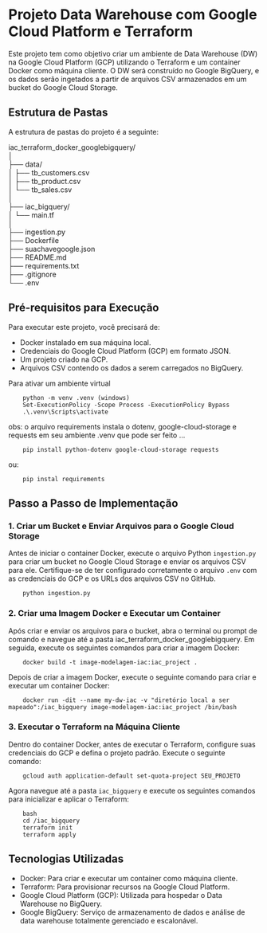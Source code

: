 # Projeto Data Warehouse com Google Cloud Platform e Terraform

Este projeto tem como objetivo criar um ambiente de Data Warehouse (DW) na Google Cloud Platform (GCP) utilizando o Terraform e um container Docker como máquina cliente. O DW será construído no Google BigQuery, e os dados serão ingetados a partir de arquivos CSV armazenados em um bucket do Google Cloud Storage.

## Estrutura de Pastas

A estrutura de pastas do projeto é a seguinte:

iac_terraform_docker_googlebigquery/  
│  
├── data/  
│   ├── tb_customers.csv  
│   ├── tb_product.csv  
│   └── tb_sales.csv  
│  
├── iac_bigquery/  
│   └── main.tf  
│  
├── ingestion.py  
├── Dockerfile  
├── suachavegoogle.json  
├── README.md  
├── requirements.txt  
├── .gitignore  
└── .env  

## Pré-requisitos para Execução

Para executar este projeto, você precisará de:

- Docker instalado em sua máquina local.
- Credenciais do Google Cloud Platform (GCP) em formato JSON.
- Um projeto criado na GCP.
- Arquivos CSV contendo os dados a serem carregados no BigQuery.

Para ativar um ambiente virtual

        python -m venv .venv (windows)
        Set-ExecutionPolicy -Scope Process -ExecutionPolicy Bypass
        .\.venv\Scripts\activate


obs: o arquivo requirements instala o dotenv, google-cloud-storage e requests em seu ambiente .venv que pode ser feito ...

        pip install python-dotenv google-cloud-storage requests  

ou:  

        pip instal requirements  


## Passo a Passo de Implementação

### 1. Criar um Bucket e Enviar Arquivos para o Google Cloud Storage

Antes de iniciar o container Docker, execute o arquivo Python `ingestion.py` para criar um bucket no Google Cloud Storage e enviar os arquivos CSV para ele. Certifique-se de ter configurado corretamente o arquivo `.env` com as credenciais do GCP e os URLs dos arquivos CSV no GitHub.

        python ingestion.py

### 2. Criar uma Imagem Docker e Executar um Container

Após criar e enviar os arquivos para o bucket, abra o terminal ou prompt de comando e navegue até a pasta iac_terraform_docker_googlebigquery. Em seguida, execute os seguintes comandos para criar a imagem Docker:

        docker build -t image-modelagem-iac:iac_project .

Depois de criar a imagem Docker, execute o seguinte comando para criar e executar um container Docker:

        docker run -dit --name my-dw-iac -v "diretório local a ser mapeado":/iac_bigquery image-modelagem-iac:iac_project /bin/bash

### 3. Executar o Terraform na Máquina Cliente

Dentro do container Docker, antes de executar o Terraform, configure suas credenciais do GCP e defina o projeto padrão. Execute o seguinte comando:

        gcloud auth application-default set-quota-project SEU_PROJETO

Agora navegue até a pasta `iac_bigquery` e execute os seguintes comandos para inicializar e aplicar o Terraform:

        bash
        cd /iac_bigquery
        terraform init
        terraform apply

## Tecnologias Utilizadas

- Docker: Para criar e executar um container como máquina cliente.
- Terraform: Para provisionar recursos na Google Cloud Platform.
- Google Cloud Platform (GCP): Utilizada para hospedar o Data Warehouse no BigQuery.
- Google BigQuery: Serviço de armazenamento de dados e análise de data warehouse totalmente gerenciado e escalonável.
